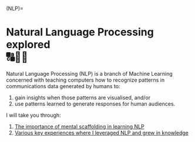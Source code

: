 (NLP)=
# Natural Language Processing explored <br> 🔠📢🈺

Natural Language Processing (NLP) is a branch of Machine Learning
concerned with teaching computers how to recognize patterns in
communications data generated by humans to:
1. gain insights when those patterns are visualised, and/or
2. use patterns learned to generate responses for human audiences.

I will take you through:

1. [The importance of mental scaffolding in learning NLP](mental-scaffolding)
2. [Various key experiences where I leveraged NLP and grew in knowledge](NLP-experience)
